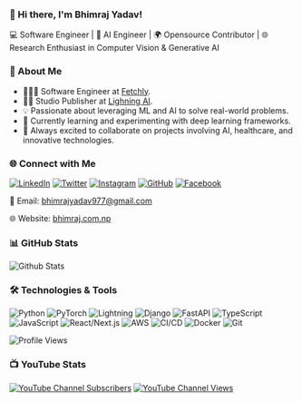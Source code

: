 ### 👋 Hi there, I'm Bhimraj Yadav!

💻 Software Engineer | 🧠 AI Engineer | 🌍 Opensource Contributor | 🌐 Research Enthusiast in Computer Vision & Generative AI

### 🚀 About Me

- 👨🏻‍💻 Software Engineer at [Fetchly](https://www.fetch.ly).
- 👨‍💼 Studio Publisher at [Lighning AI](https://lightning.ai/bhimrajyadav).
- 💡 Passionate about leveraging ML and AI to solve real-world problems.
- 🔭 Currently learning and experimenting with deep learning frameworks.
- 🌱 Always excited to collaborate on projects involving AI, healthcare, and innovative technologies.

### 🌐 Connect with Me

[![LinkedIn](https://img.shields.io/badge/-bhimrazy-blue?style=flat-square&logo=Linkedin&logoColor=white&link=https://www.linkedin.com/in/bhimrazy/)](https://www.linkedin.com/in/bhimrazy/)
[![Twitter](https://img.shields.io/badge/-bhimrazyadav-blue?style=flat-square&logo=Twitter&logoColor=white&link=https://twitter.com/bhimrazyadav)](https://twitter.com/bhimrazyadav)
[![Instagram](https://img.shields.io/badge/-bhimrazyadav-purple?style=flat-square&logo=instagram&logoColor=white&link=https://www.instagram.com/bhimrazyadav/)](https://www.instagram.com/bhimrazyadav/)
[![GitHub](https://img.shields.io/badge/-bhimrazy-black?style=flat-square&logo=GitHub&logoColor=white&link=https://github.com/bhimrazy)](https://github.com/bhimrazy)
[![Facebook](https://img.shields.io/badge/-bhimrazy-blue?style=flat-square&logo=Facebook&logoColor=white&link=https://www.facebook.com/bhimrazy)](https://www.facebook.com/bhimrazy)

📧 Email: bhimrajyadav977@gmail.com

🌐 Website: [bhimraj.com.np](https://bhimraj.com.np/)


### 📊 GitHub Stats

![Github Stats](https://github-readme-stats.vercel.app/api?username=bhimrazy&count_private=true&show_icons=true&include_all_commits=true)

### 🛠️ Technologies & Tools

![Python](https://img.shields.io/badge/-Python-3776AB?style=flat-square&logo=Python&logoColor=white)
![PyTorch](https://img.shields.io/badge/-PyTorch-EE4C2C?style=flat-square&logo=PyTorch&logoColor=white)
![Lightning](https://img.shields.io/badge/-Lightning-792EE5?style=flat-square&logo=PyTorch&logoColor=white)
![Django](https://img.shields.io/badge/-Django-092E20?style=flat-square&logo=Django&logoColor=white)
![FastAPI](https://img.shields.io/badge/-FastAPI-009688?style=flat-square&logo=FastAPI&logoColor=white)
![TypeScript](https://img.shields.io/badge/-TypeScript-3178C6?style=flat-square&logo=TypeScript&logoColor=white)
![JavaScript](https://img.shields.io/badge/-JavaScript-F7DF1E?style=flat-square&logo=javascript&logoColor=black)
![React/Next.js](https://img.shields.io/badge/-React/Next.js-00599C?style=flat-square&logo=React)
![AWS](https://img.shields.io/badge/-AWS-232F3E?style=flat-square&logo=Amazon-AWS&logoColor=white)
![CI/CD](https://img.shields.io/badge/-CI/CD-4B32C3?style=flat-square&logo=CircleCI)
![Docker](https://img.shields.io/badge/-Docker-2496ED?style=flat-square&logo=Docker&logoColor=white)
![Git](https://img.shields.io/badge/-Git-F05032?style=flat-square&logo=Git&logoColor=white)

![Profile Views](https://komarev.com/ghpvc/?username=bhimrazy&color=blueviolet)

### 📺 YouTube Stats

[![YouTube Channel Subscribers](https://img.shields.io/youtube/channel/subscribers/UCxjNYtMyIbM-xRYxn4Vyywg?label=Subscribers&style=social)](https://www.youtube.com/@bhimrajyadav?sub_confirmation=1)
[![YouTube Channel Views](https://img.shields.io/youtube/channel/views/UCxjNYtMyIbM-xRYxn4Vyywg?label=Views&style=social)](https://www.youtube.com/@bhimrajyadav?sub_confirmation=1)
